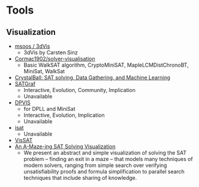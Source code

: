 # Tools

## Visualization
- [msoos / 3dVis](https://github.com/msoos/3dVis)
  - 3dVis by Carsten Sinz
- [Cormac1902/solver-visualisation](https://github.com/Cormac1902/solver-visualisation)
  - Basic WalkSAT algorithm, CryptoMiniSAT, MapleLCMDistChronoBT, MiniSat, WalkSat
- [CrystalBall: SAT solving, Data Gathering, and Machine Learning](https://www.msoos.org/tag/visualisation/)
- [SATGraf](../resources/papers/SATGraf%20Visualizing%20the%20Evolution%20of%20SAT%20Formula%20Struture%20in%20Solvers.pdf)
  - Interactive, Evolution, Community, Implication
  - Unavailable
- [DPVIS](../resources/papers/DPVIS%20Visualizing%20the%20Evolution%20of%20SAT%20Formula%20Struture%20in%20Solvers.pdf)
  - for DPLL and MiniSat
  - Interactive, Evolution, Implication
  - Unavailable
- [isat](../resources/papers/isat%20Visualizing%20the%20Evolution%20of%20SAT%20Formula%20Struture%20in%20Solvers.pdf)
  - Unavailable
- [VisSAT](../resources/papers/VisSAT.pdf)
- [An A-Maze-ing SAT Solving Visualization](../resources/papers/An%20A-Maze-ing%20SAT%20Solving%20Visualization.pdf)
  - We present an abstract and simple
    visualization of solving the SAT problem – finding an exit in a maze –
    that models many techniques of modern solvers, ranging from simple
    search over verifying unsatisfiability proofs and formula simplification to
    parallel search techniques that include sharing of knowledge.